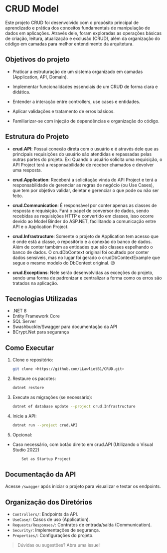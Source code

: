 # CRUD Model 

Este projeto CRUD foi desenvolvido com o propósito principal de aprendizado e prática dos conceitos fundamentais de manipulação de dados em aplicações. Através dele, foram exploradas as operações básicas de criação, leitura, atualização e exclusão (CRUD), além da organização do código em camadas para melhor entendimento da arquitetura.

## Objetivos do projeto
- Praticar a estruturação de um sistema organizado em camadas (Application, API, Domain).

- Implementar funcionalidades essenciais de um CRUD de forma clara e didática.

- Entender a interação entre controllers, use cases e entidades.

- Aplicar validações e tratamento de erros básicos.

- Familiarizar-se com injeção de dependências e organização do código.

## Estrutura do Projeto

- **crud.API**: Possui conexão direta com o usuário e é através dele que as principais requisições do usuário são atendidas e repassadas pelas outras partes do projeto. Ex: Quando o usuário solicita uma requisição, o API Project terá a responsabilidade de receber chamados e devolver uma resposta.

- **crud.Application**: Receberá a solicitação vinda do API Project e terá a responsabilidade de gerenciar as regras de negócio (ou Use Cases), que tem por objetivo validar, deletar e gerenciar o que pode ou não ser feito. 

- **crud.Communication**: É responsável por conter apenas as classes de resposta e requisição. Fará o papel de conversor de dados, sendo recebidas as requisições HTTP e convertido em classes, isso ocorre devido ao Model Binder do ASP.NET, facilitando a comunicação entre API e o Application Project. 

- **crud.Infrastructure**: Somente o projeto de Application tem acesso que é onde está a classe, o repositório e a conexão do banco de dados. Além de conter também as entidades que são classes espelhando o banco de dados. O crudDbContext original foi ocultado por conter dados sensíveis, mas no lugar foi gerado o crudDbContextExample que segue o mesmo modelo do DbContext original. 😉

- **crud.Exceptions**: Nele serão desenvolvidas as exceções do projeto, sendo uma forma de padronizar e centralizar a forma como os erros são tratados na aplicação. 

## Tecnologias Utilizadas

- .NET 8
- Entity Framework Core
- SQL Server
- Swashbuckle/Swagger para documentação da API
- BCrypt.Net para segurança

## Como Executar

1. Clone o repositório:
   ```sh
   git clone <https://github.com/LLawlietB1/CRUD.git>
   ```
2. Restaure os pacotes:
   ```sh
   dotnet restore
   ```
3. Execute as migrações (se necessário):
   ```sh
   dotnet ef database update --project crud.Infrastructure
   ```
4. Inicie a API:
   ```sh
   dotnet run --project crud.API
   ```
5. Opcional: 
- Caso necessário, com botão direito em crud.API (Utilizando o Visual Studio 2022)
    ```sh
        Set as Startup Project
    ```

## Documentação da API

Acesse `/swagger` após iniciar o projeto para visualizar e testar os endpoints.

## Organização dos Diretórios

- `Controllers/`: Endpoints da API.
- `UseCase/`: Casos de uso (Application).
- `Requests/Responses/`: Contratos de entrada/saída (Communication).
- `Security/`: Implementações de segurança.
- `Properties/`: Configurações do projeto.

> Dúvidas ou sugestões? Abra uma issue!
